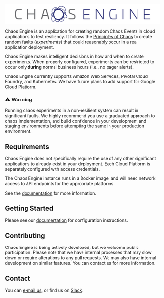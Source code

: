 ![Chaos Engine](/docs/markdown/images/chaos-engine-full.png)

Chaos Engine is an application for creating random Chaos Events in cloud applications to test resiliency. It follows the [Principles of Chaos] to create random faults (*experiments*) that could reasonably occur in a real application deployment.

Chaos Engine makes intelligent decisions in how and when to create experiments. When properly configured, experiments can be restricted to occur only **during** normal business hours (i.e., no pager alerts).

Chaos Engine currently supports Amazon Web Services, Pivotal Cloud Foundry, and Kubernetes. We have future plans to add support for Google Cloud Platform.

### :warning: Warning

Running chaos experiments in a non-resilient system can result in significant faults. We highly recommend you use a graduated approach to chaos implementation, and build confidence in your development and staging environments before attempting the same in your production environment.

## Requirements

Chaos Engine does not specifically require the use of any other significant applications to already exist in your deployment. Each Cloud Platform is separately configured with access credentials.

The Chaos Engine instance runs in a Docker image, and will need network access to API endpoints for the appropriate platforms

See the [documentation] for more information.

## Getting Started

Please see our [documentation] for configuration instructions.

## Contributing

Chaos Engine is being actively developed, but we welcome public participation. Please note that we have internal processes that may slow down or require alterations to any pull requests. We may also have internal development on similar features. You can contact us for more information.

## Contact

You can [e-mail us], or find us on [Slack].

[Principles of Chaos]: http://principlesofchaos.org/
[documentation]: https://gemalto.github.io/chaos-engine/
[E-mail us]: mailto:dl_chaos_engine@gemalto.com
[Slack]: https://join.slack.com/t/thaleschaosengine/shared_invite/enQtODY1MDk1OTY4OTgyLTZjOGI5NzM1YTA2OWE5MjgzMWYxMzkwZjIwYTE3NjBlNDM4ZTkzNzc5YmMyMTU2Zjc5ODhlMTVkZDJhMmEzMzc